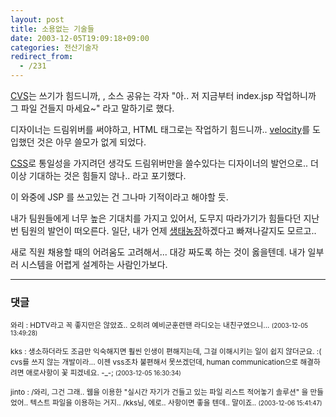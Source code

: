 ```yaml
---
layout: post
title: 소용없는 기술들
date: 2003-12-05T19:09:18+09:00
categories: 전산기술자
redirect_from:
  - /231
---
```


<a href="http://www.cvshome.org/" target=bb>CVS</a>는 쓰기가 힘드니까, , 소스 공유는 각자 "아.. 저 지금부터 index.jsp 작업하니까 그 파일 건들지 마세요~" 라고 말하기로 했다.

디자이너는 드림위버를 써야하고, HTML 태그로는 작업하기 힘드니까.. <a href="/220" target=aa>velocity</a>를 도입했던 것은 아무 쓸모가 없게 되었다.

<a href="http://trio.co.kr/webrefer/css/cssgen.html" target=bb>CSS</a>로 통일성을 가지려던 생각도 드림위버만을 쓸수있다는 디자이너의 발언으로.. 더이상 기대하는 것은 힘들지 않나.. 라고 포기했다.

이 와중에 JSP 를 쓰고있는 건 그나마 기적이라고 해야할 듯.

내가 팀원들에게 너무 높은 기대치를 가지고 있어서, 도무지 따라가기가 힘들다던 지난번 팀원의 발언이 떠오른다. 일단, 내가 언제 <a href="/303" target=aa>생태농장</a>하겠다고 빠져나갈지도 모르고..

새로 직원 채용할 때의 어려움도 고려해서... 대강 짜도록 하는 것이 옳을텐데. 내가 일부러 시스템을 어렵게 설계하는 사람인가보다.

* * *

### 댓글



<!--- cmt:496 --->
<!--- mail: --->
<!--- parent:0 --->

<small class=comment>와리 : HDTV라고 꼭 좋지만은 않았죠.. 오히려 예비군훈련땐 라디오는 내친구였으니... <small>(2003-12-05 13:49:28)</small></small>


<!--- cmt:497 --->
<!--- mail: --->
<!--- parent:0 --->

<small class=comment>kks : 생소하더라도 조금만 익숙해지면 훨씬 인생이 편해지는데, 그걸 이해시키는 일이 쉽지 않더군요. :( cvs를 쓰지 않는 개발이라...  이젠 vss조차 불편해서 못쓰겠던데,  human communication으로 해결하려면 애로사항이 꽃 피겠네요. -_-; <small>(2003-12-05 16:30:34)</small></small>


<!--- cmt:498 --->
<!--- mail: --->
<!--- parent:0 --->

<small class=comment>jinto : /와리, 그건 그래.. 웹을 이용한 "실시간 자기가 건들고 있는 파일 리스트 적어놓기 솔루션" 을 만들었어.. 텍스트 파일을 이용하는 거지..   /kks님, 에로.. 사항이면 좋을 텐데.. 말이죠.. <small>(2003-12-06 15:41:47)</small></small>

